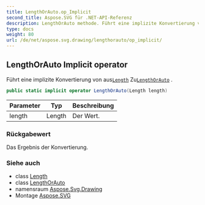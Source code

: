 ```yaml
---
title: LengthOrAuto.op_Implicit
second_title: Aspose.SVG für .NET-API-Referenz
description: LengthOrAuto methode. Führt eine implizite Konvertierung von ausLength ZuLengthOrAuto .
type: docs
weight: 80
url: /de/net/aspose.svg.drawing/lengthorauto/op_implicit/
---
```

## LengthOrAuto Implicit operator

Führt eine implizite Konvertierung von aus[`Length`](../length/) Zu[`LengthOrAuto`](../) .

```csharp
public static implicit operator LengthOrAuto(Length length)
```

| Parameter | Typ | Beschreibung |
| --- | --- | --- |
| length | Length | Der Wert. |

### Rückgabewert

Das Ergebnis der Konvertierung.

### Siehe auch

* class [Length](../../length/)
* class [LengthOrAuto](../)
* namensraum [Aspose.Svg.Drawing](../../lengthorauto/)
* Montage [Aspose.SVG](../../../)


